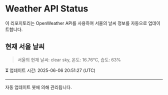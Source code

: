 
# Weather API Status

이 리포지토리는 OpenWeather API를 사용하여 서울의 날씨 정보를 자동으로 업데이트합니다.

## 현재 서울 날씨
> 서울의 현재 날씨: clear sky, 온도: 16.76°C, 습도: 63%

⏳ 업데이트 시간: 2025-06-06 20:51:27 (UTC)

---
자동 업데이트 봇에 의해 관리됩니다.
